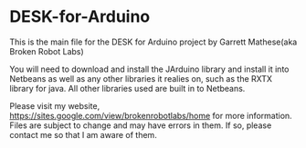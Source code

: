 # DESK-for-Arduino
This is the main file for the DESK for Arduino project by Garrett Mathese(aka Broken Robot Labs) 

You will need to download and install the JArduino library and install it into Netbeans as well as any other libraries it realies on, such as the RXTX library for java. All other libraries used are built in to Netbeans.

Please visit my website, https://sites.google.com/view/brokenrobotlabs/home for more information. 
Files are subject to change and may have errors in them. If so, please contact me so that I am aware of them.

